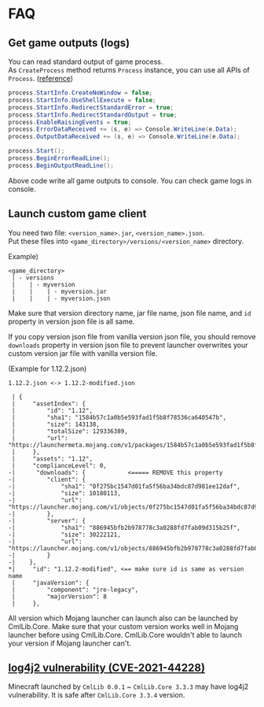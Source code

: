 # FAQ

## Get game outputs (logs)

You can read standard output of game process.\
As `CreateProcess` method returns `Process` instance, you can use all APIs of `Process`. ([reference](https://docs.microsoft.com/en-us/dotnet/api/system.diagnostics.process?view=net-6.0))

```csharp
process.StartInfo.CreateNoWindow = false;
process.StartInfo.UseShellExecute = false;
process.StartInfo.RedirectStandardError = true;
process.StartInfo.RedirectStandardOutput = true;
process.EnableRaisingEvents = true;
process.ErrorDataReceived += (s, e) => Console.WriteLine(e.Data);
process.OutputDataReceived += (s, e) => Console.WriteLine(e.Data);

process.Start();
process.BeginErrorReadLine();
process.BeginOutputReadLine();
```

Above code write all game outputs to console. You can check game logs in console.

## Launch custom game client

You need two file: `<version_name>.jar`, `<version_name>.json`.\
Put these files into `<game_directory>/versions/<version_name>` directory.

Example)

```
<game_directory>
 | - versions
 |    | - myversion
 |    |    | - myversion.jar
 |    |    | - myversion.json
```

Make sure that version directory name, jar file name, json file name, and `id` property in version json file is all same.

If you copy version json file from vanilla version json file, you should remove `downloads` property in version json file to prevent launcher overwrites your custom version jar file with vanilla version file.

(Example for 1.12.2.json)

```
1.12.2.json <-> 1.12.2-modified.json

 | {
 |     "assetIndex": {
 |         "id": "1.12",
 |         "sha1": "1584b57c1a0b5e593fad1f5b8f78536ca640547b",
 |         "size": 143138,
 |         "totalSize": 129336389,
 |         "url": "https://launchermeta.mojang.com/v1/packages/1584b57c1a0b5e593fad1f5b8f78536ca640547b/1.12.json"
 |     },
 |     "assets": "1.12",
 |     "complianceLevel": 0,
-|      "downloads": {            <===== REMOVE this property
-|         "client": {
-|             "sha1": "0f275bc1547d01fa5f56ba34bdc87d981ee12daf",
-|             "size": 10180113,
-|             "url": "https://launcher.mojang.com/v1/objects/0f275bc1547d01fa5f56ba34bdc87d981ee12daf/client.jar"
-|         },
-|         "server": {
-|             "sha1": "886945bfb2b978778c3a0288fd7fab09d315b25f",
-|             "size": 30222121,
-|             "url": "https://launcher.mojang.com/v1/objects/886945bfb2b978778c3a0288fd7fab09d315b25f/server.jar"
-|         }
-|    },
*|     "id": "1.12.2-modified", <== make sure id is same as version name
 |     "javaVersion": {
 |         "component": "jre-legacy",
 |         "majorVersion": 8
 |     },

```

All version which Mojang launcher can launch also can be launched by CmlLib.Core. Make sure that your custom version works well in Mojang launcher before using CmlLib.Core. CmlLib.Core wouldn't able to launch your version if Mojang launcher can't.

## [log4j2 vulnerability (CVE-2021-44228)](https://cve.mitre.org/cgi-bin/cvename.cgi?name=CVE-2021-44228)

Minecraft launched by `CmlLib 0.0.1` \~ `CmlLib.Core 3.3.3` may have log4j2 vulnerability. It is safe after `CmlLib.Core 3.3.4` version.
